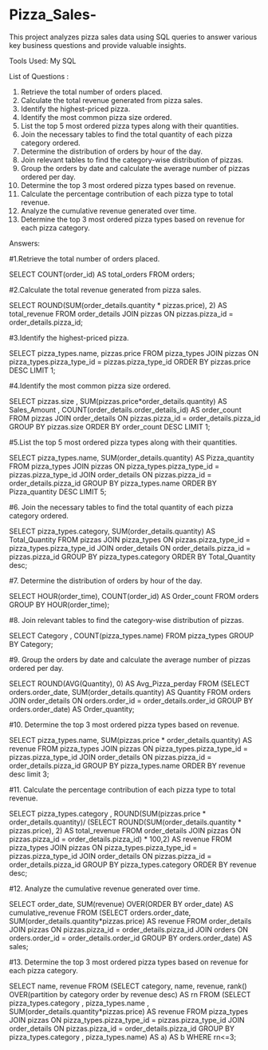 # Pizza_Sales-
This project analyzes pizza sales data using SQL queries to answer various key business questions and provide valuable insights.

Tools Used: My SQL

List of Questions :
1. Retrieve the total number of orders placed.
2. Calculate the total revenue generated from pizza sales.
3. Identify the highest-priced pizza.
4. Identify the most common pizza size ordered.
5. List the top 5 most ordered pizza types along with their quantities.
6. Join the necessary tables to find the total quantity of each pizza category ordered.
7. Determine the distribution of orders by hour of the day.
8. Join relevant tables to find the category-wise distribution of pizzas.
9. Group the orders by date and calculate the average number of pizzas ordered per day.
10. Determine the top 3 most ordered pizza types based on revenue.
11. Calculate the percentage contribution of each pizza type to total revenue.
12. Analyze the cumulative revenue generated over time.
13. Determine the top 3 most ordered pizza types based on revenue for each pizza category.

Answers:

#1.Retrieve the total number of orders placed.

SELECT 
    COUNT(order_id) AS total_orders
FROM
    orders;  
            
    
#2.Calculate the total revenue generated from pizza sales.

SELECT 
    ROUND(SUM(order_details.quantity * pizzas.price),
            2) AS total_revenue
FROM
    order_details
        JOIN
    pizzas ON pizzas.pizza_id = order_details.pizza_id;


#3.Identify the highest-priced pizza.

SELECT 
    pizza_types.name, pizzas.price
FROM
    pizza_types
        JOIN
    pizzas ON pizza_types.pizza_type_id = pizzas.pizza_type_id
ORDER BY pizzas.price DESC
LIMIT 1; 



#4.Identify the most common pizza size ordered.

SELECT 
    pizzas.size , SUM(pizzas.price*order_details.quantity) AS Sales_Amount , 
    COUNT(order_details.order_details_id) AS order_count
FROM
    pizzas
        JOIN
    order_details ON pizzas.pizza_id = order_details.pizza_id
GROUP BY pizzas.size
ORDER BY order_count DESC
LIMIT 1;



#5.List the top 5 most ordered pizza types along with their quantities.

SELECT 
    pizza_types.name,
    SUM(order_details.quantity) AS Pizza_quantity
FROM
    pizza_types
        JOIN
    pizzas ON pizza_types.pizza_type_id = pizzas.pizza_type_id
        JOIN
    order_details ON pizzas.pizza_id = order_details.pizza_id
GROUP BY pizza_types.name
ORDER BY Pizza_quantity DESC
LIMIT 5;

#6. Join the necessary tables to find the total quantity of each pizza category ordered.

SELECT 
    pizza_types.category,
    SUM(order_details.quantity) AS Total_Quantity
FROM
    pizzas
        JOIN
    pizza_types ON pizzas.pizza_type_id = pizza_types.pizza_type_id
        JOIN
    order_details ON order_details.pizza_id = pizzas.pizza_id
GROUP BY pizza_types.category
ORDER BY Total_Quantity desc;


#7. Determine the distribution of orders by hour of the day.

SELECT 
    HOUR(order_time), COUNT(order_id) AS Order_count
FROM
    orders
GROUP BY HOUR(order_time);

#8. Join relevant tables to find the category-wise distribution of pizzas.

SELECT Category , COUNT(pizza_types.name) FROM pizza_types
GROUP BY  Category;

#9. Group the orders by date and calculate the average number of pizzas ordered per day.

SELECT 
    ROUND(AVG(Quantity), 0) AS Avg_Pizza_perday
FROM
    (SELECT 
        orders.order_date, SUM(order_details.quantity) AS Quantity
    FROM
        orders
    JOIN order_details ON orders.order_id = order_details.order_id
    GROUP BY orders.order_date) AS Order_quantity;    
    
#10. Determine the top 3 most ordered pizza types based on revenue.

SELECT 
    pizza_types.name,
    SUM(pizzas.price * order_details.quantity) AS revenue
FROM
    pizza_types
        JOIN
    pizzas ON pizza_types.pizza_type_id = pizzas.pizza_type_id
        JOIN
    order_details ON pizzas.pizza_id = order_details.pizza_id
GROUP BY pizza_types.name
ORDER BY revenue desc limit 3;


#11. Calculate the percentage contribution of each pizza type to total revenue.

SELECT pizza_types.category , 
ROUND(SUM(pizzas.price * order_details.quantity)/ (SELECT
    ROUND(SUM(order_details.quantity * pizzas.price),
            2) AS total_revenue
FROM
    order_details
        JOIN
    pizzas ON pizzas.pizza_id = order_details.pizza_id) * 100,2) AS revenue
FROM
    pizza_types
        JOIN
    pizzas ON pizza_types.pizza_type_id = pizzas.pizza_type_id
        JOIN
    order_details ON pizzas.pizza_id = order_details.pizza_id
    GROUP BY pizza_types.category ORDER BY revenue desc;


#12. Analyze the cumulative revenue generated over time.

SELECT order_date, SUM(revenue)  OVER(ORDER BY order_date) AS cumulative_revenue
FROM
(SELECT orders.order_date, SUM(order_details.quantity*pizzas.price) AS revenue
FROM
    order_details
        JOIN
    pizzas ON pizzas.pizza_id = order_details.pizza_id
    JOIN orders ON orders.order_id = order_details.order_id
    GROUP BY orders.order_date) AS sales;
    
    
#13. Determine the top 3 most ordered pizza types based on revenue for each pizza category.

SELECT name, revenue FROM
(SELECT category, name, revenue,
rank() OVER(partition by category order by revenue desc) AS rn
FROM
(SELECT pizza_types.category , pizza_types.name , SUM(order_details.quantity*pizzas.price)  AS revenue
FROM
pizza_types
        JOIN
    pizzas ON pizza_types.pizza_type_id = pizzas.pizza_type_id
        JOIN
    order_details ON pizzas.pizza_id = order_details.pizza_id
    GROUP BY pizza_types.category , pizza_types.name) AS a) AS b
    WHERE rn<=3;
